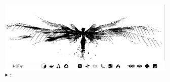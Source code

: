 <img src="./banner.png">
<details><summary> :: </summary>
<!--START_SECTION:waka-->

```
From: 09 August 2024 - To: 04 September 2025

Total Time: 1,808 hrs

PHP                        432 hrs 15 mins //////-------------------   22.16 %
Python                     415 hrs 56 mins /////--------------------   21.32 %
Markdown                   219 hrs 42 mins ///----------------------   11.26 %
Other                      142 hrs 31 mins //-----------------------   07.31 %
```

<!--END_SECTION:waka-->
</details>
